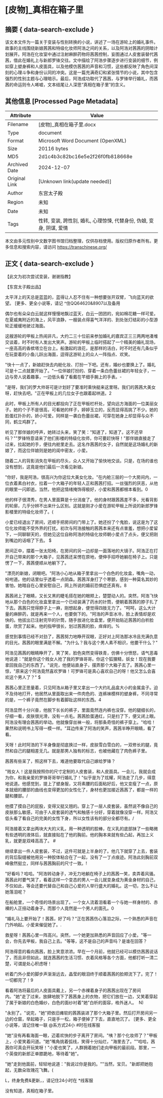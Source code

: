 # [皮物]_真相在箱子里



## 摘要  { data-search-exclude }

<!-- tcd_abstract -->
该文本文件为一篇关于变装与性别转换的小说，讲述了一场在游轮上的婚礼事件。故事的主线围绕新娘茜茜和特级化妆师阿浩之间的关系，以及阿浩对茜茜的阴暗计划展开。阿浩在化妆室中通过注射麻醉药物将茜茜控制，妄图通过人皮套装替代茜茜，借此在婚礼上与新郎罗锋交往。文中描绘了阿浩步骤逐步进行变装的细节，例如穿上塑身裤和人皮面具，以及他模仿茜茜的声音和习惯，这些都反映了角色间深刻的心理斗争和身份认同的冲突。这是一篇充满奇幻和紧张情节的小说，其中包含强烈的性别主题与心理暗示。最后，阿浩成功取代了茜茜，与罗锋举行婚礼，而茜茜的命运则令人唏嘘，文本结尾让人深思“真相在箱子里”的含义。

<!-- tcd_abstract_end -->

## 其他信息 [Processed Page Metadata]

| Attribute       | Value                                  |
|-----------------|----------------------------------------|
| Filename        | [皮物]_真相在箱子里.docx                             |
| Type            | document                                 |
| Format          | Microsoft Word Document (OpenXML)                               |
| Size            | 20116 bytes                           |
| MD5             | 2d1c4b3c82bc16e5e2f26f0fb818668e                                  |
| Archived Date   | 2024-12-07                             |
| Original Link   | [Unknown link(update needed)]                         |
| Author          | 东宫太子殿                               |
| Region          | 未知                               |
| Date            | 未知                                 |
| Tags            | 性转, 变装, 跨性别, 婚礼, 心理惊悚, 代替身份, 伪娘, 变身, 阴谋, 爱情                                 |

本文由多元性别中文数字图书馆归档整理，仅供存档使用。版权归原作者所有。更多信息和搜索内容，请访问 <https://transchinese.org/>


## 正文 { data-search-exclude }

<!-- tcd_main_text -->
【此文为初次尝试变装，谢谢指教】



【东宫太子殿出品】





太平洋上的天总是蓝蓝的，蓝得让人忍不住有一种想要张开双臂，飞向蓝天的欲望。 [更多、更全小说等，请记 ^住QQ64620&8907以及备用



偶尔也有朵朵白云就这样慢慢地飘过蓝天，白云一团团的，宛如棉花糖一样可爱。在夏威夷附近的海上，风平浪静，一艘装点得喜气洋洋的、到处张灯结彩的小型游轮正缓缓地驶过海面。



这艘游轮的甲板上热闹非凡，大约二三十位前来参加婚礼的嘉宾正三三两两地凑堆交谈着，时不时有人发出大笑声。游轮的甲板上临时搭起了一个精美的婚礼现场，一座高高的香槟塔立在台上。船激起的浪花，是那样的洁白，时不时还有几条似乎在玩耍着的小鱼儿跃出海面，逗得这游轮上的众人一阵指点、欢笑。



"快十一点了，新娘赶快去内舱化妆、打扮一下吧。还有，婚纱也要换上了。婚礼可是十二点就要开始了。"一位伴娘打扮的、穿着一条白色蕾丝裙的年轻女子，一边与旁人说着趣事，一边低头看了看戴在芊细手腕上的手表。-



"是呀，我们的罗大帅哥可是计划好了要准时乘快艇来这里呀。我们的茜茜大美女呀，赶快去吧。"正在甲板上的几位女子也跟着起哄道。2



此时，甲板上所有人的目光都投向了正在甲板栏杆处，望向远方海面的一位美丽女子。她的个子不是很高，可看她的样子，婷婷玉立的，反而显得高挑了不少。她的脸蛋红扑扑的，娇小可爱。同样是一袭白色蕾丝裙，可穿在她身上却显得与众不同，鹤立鸡群了。



听见了那伴娘的呼声，她转过头来，笑了笑："知道了，知道了。这不还早吗？""罗锋特意请来了他们影楼的特级化妆师，你可要赶快呀！"那伴娘直接走了过来，拉起她的手，便往内舱里走去。这名作茜茜的女子，自然就是这场婚礼的新娘了，而这位伴娘则是她的闺中密友，小爱。



随着二人的背影消失在甲板的尽头，众人又开始了愉快地交谈。只是，在场的谁也没有想到，这竟是他们最后一次看见新娘。



"你好，我是阿浩，很高兴为你这位大美女化妆。"在内舱三层的一个大房间内，一位衣着素白衬衣，拉着一个大箱子的年轻人正和茜茜打招。一丝强烈的厌恶，从他的眼里一闪即逝。当然，他把这情绪掩饰得极好，小爱和茜茜都根本看到。0



他的样子很清秀，在男人里面算是十分消廋了。他的身材跟茜茜差不多，光看背影的轮廓，几乎分辨不出来什么区别。这就是刚才小爱在游轮甲板上所说的新郎罗锋影楼里的特级化妆师了。(



小爱已经退出了房间，还顺手把房间的门带上了。她还扮了个鬼脸，说这是为了这位化妆师能不受外界的打扰。初次与阿浩接触的茜茜本来还有点害羞，想把小爱留下，一同聊聊天的，但她见这位自称阿浩的特级化妆师朝小爱点了点头，便又把刚到嘴边的话咽了下去。 $



房间正中，摆着一张太阳椅，在房间的另一边却是一面落地的大镜子。阿浩正在打开自己带来的那个大箱子，见茜茜还呆愣在原地，便伸手招呼她躺在椅子上。只是愣了一下，茜茜便顺从地躺下了。



"漂亮的新娘，闭眼吧。"阿浩小心地从箱子里拿出一个白色的化妆盒，嘴角一动，吩咐道。他的话里似乎透着一点阴森。茜茜浑身打了个寒颤，感到一种莫名其妙的害怕，她暗自在心里安慰自己，网上所说的婚前恐惧症还真有。8



茜茜闭上了眼睛，又长又黑的睫毛搭在她的眼颊上，楚楚动人的。突然，阿浩飞快地从那个白色的化妆盒里拿出一个已经装满了药水的针筒，便朝着茜茜的脖子扎了下去。茜茜只觉得脖子上一麻，刚想起身，便觉得四肢无力了。"呵呵，这么大计量的麻醉药，就是再来一个人，也要倒下的。"阿浩的声音冰冷，脸上表情却是欢快的。他拔出已注射完毕的针筒，随手放进化妆盒里，便开始贴近茜茜的白析脸蛋，欣赏了起来。他的指甲很长，划过茜茜的脸，痒痒的。%



感觉到事情已经不对劲了，茜茜努力地睁开双眼，正好对上阿浩那冰冷且充满仇意的目光。茜茜的眼里满是不解。"为什么？我与这个男人素不相识，他要干什么？"



阿浩见茜茜的眼睛睁开了，笑了笑，脸色突然变得铁青，仿佛十分愤怒，语气恶毒地说道："就是你这个贱女人抢了我的罗锋哥哥。你这个狐狸精，妖女！现在我要拿回我自己的东西了。"说完，他便站直身子，摆弄那个大箱子去了。茜茜心里一惊，"原来这个阿浩竟然喜欢罗锋！可罗锋可是真心喜欢自己的呀！他又怎么会喜欢这个男人了？" $



茜茜心里正思量着，只见阿浩从箱子里又拿出一个大约礼品盒大小的金属盒子。迫不及待地打开，他居然从里面取出来一件肉色的、连裤袜模样的塑身裤，不同寻常的是，一个裤子竟然在脚步有着脚趾这样的东西。4



阿浩显然十分兴奋，他脱下长长的裤子，里面竟然连内裤也没穿。他的腿细长的，仔细一看，皮肤很光滑，没有一点毛。茜茜脸蛋通红，只是扫了下，便又闭上眼。阿浩没有理会茜茜的举动。他就像穿丝袜一般，将那条奇怪的裤子穿上。"哈哈！果然和说明书上写得一模一样。"耳边传来了阿浩的笑声，茜茜半睁开眼睛，看了看。



天呀！此时阿浩的下半身像是彻底换过一样，皮肤雪白雪白的，一双修长的腿，竟然和自己的腿相差无几。就是那男人独有的标志，也被他藏在了肉色裤子里。



茜茜有些呆了，照这样下去，难道他要取代自己嫁给罗锋？



"贱女人！这是我按照你的尺寸定制的人皮套装，和人皮面具。一会儿，我就会成为你，和我亲爱的罗锋哥哥举行婚礼了！"似乎是为了炫耀，阿浩走了几步，得意地说道。他感觉到，提上了塑身服，又将素腰的后面粘好后，他又变瘦了一点，原本就细的腰部的曲线也变得更加的女性化了，身材也更加接近茜茜了，都是一样的腿和腰部。/



他摸了摸自己的屁股，变得又挺又翘的。穿上了一层人皮套装，虽然说不像自己的皮肤那么敏感，可由于人皮套装的透气和触感十分好，穿着就像没穿一样。阿浩又低头看了看自己的完美的女性下身，所以女性该有的部分全都尽有。/



阿浩接着又拿出两块大大的义乳，用一种透明的胶棒，在义乳的底部抹了一些略微有些透明的液体后，就直接贴在了他的胸前。他的胸本来就有些凸起，再加上义乳，就更是双峰高高了。 #



继续拿出一件人皮套装，不过，这件可就是上半身的了。他几下就穿了上去，套装的背后裂缝被他用另一种胶体粘合在了一起，没有了一丁点痕迹。阿浩此刻胸前双峰傲然挺立，同样与茜茜胸前的尺寸一致。!



"好看吗？哈哈。"阿浩转动身子，冲无力地躺在椅子上的茜茜一笑，卖弄着风骚。茜茜此时要气哭了，看着这样一个变态的男人一会儿就变身成为黄金身材的自己，不仅如此，等会还要代替自己和自己心爱的人举行盛大的婚礼。这一切，怎么不让她落泪呢？



在船舱里，一个奇怪的场景出现了。一个女人流着泪看着一个与她一样身材的、赤裸的人正扭动着身子。而那个人竟然是一个男人的面孔。0



"婚礼马上要开始了！茜茜，好了吗？"正在茜茜伤心落泪之际，一个熟悉的声音在门外响起。小爱来催促她了。.



救星呀！茜茜心里一阵高兴。突然，一个她更加熟悉的声音回应了小爱。"等一会，你先去甲板，我自己上去。"等等，这不是自己的声音吗？是谁在回答？



阿浩得意的看向茜茜，脸上笑意浓浓。早在一个月前，他就已经可以模仿茜茜说话了，而且非但如此，就连茜茜的生活习惯、衣着风格等各个方面，他都打听一清二楚，可谓是处心积虑呀！



听着门外小爱的脚步声渐渐远去，晶莹的眼泪终于顺着茜茜的脸颊流下了。完了！一切都完了！9



看着阿浩将最后的人皮面具戴上，另一个赤裸着身子的茜茜出现在了房间内。"她"走了过来，放肆地脱下了茜茜身上的衣物，把它们放在一边，又笑着穿起了属于新娘的白色婚纱，白色的面纱衬着"她"白析的面容，格外迷人。  N)



"永别了。"说完，"她"把依旧瘫软的茜茜装进了那个大箱子里。然后打开房间另一边的仓窗，举起箱子，只是手一松，箱子便掉了下去，直直地沉了。 [更多、更全小说等，请记住唯一联 @系方式24小 #时在线客服



"她"没有再看海面一眼，迈着欢快的步子离开了房间。"咦？那个化妆师了？"甲板上，小爱笑着问道。"她"嘴角挑着弧线，笑得十分灿烂，"海里去了。""哈哈，茜茜你可真会开玩笑呀！"小爱也笑了，人群拥着她们走向甲板的最前段。那里，一个英俊的新郎正单膝跪地，等待着"她"。



"她"走到他面前，轻轻地说道："我说过你是我的。""当然，宝贝。"新郎把她抱起，无数朵玫瑰花飞舞。(

L，终身免费&更新，，请记住24小时在 *线客服



没有知道，真相在箱子里。
<!-- tcd_main_text_end -->

